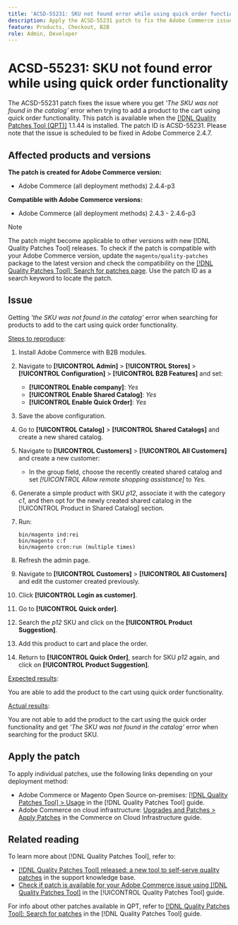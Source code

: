 ```yaml
---
title: 'ACSD-55231: SKU not found error while using quick order functionality'
description: Apply the ACSD-55231 patch to fix the Adobe Commerce issue where you get *'The SKU was not found in the catalog'* error when trying to add a product to the cart using quick order functionality.
feature: Products, Checkout, B2B
role: Admin, Developer
---
```

# ACSD-55231: SKU not found error while using quick order functionality

The ACSD-55231 patch fixes the issue where you get *'The SKU was not found in the catalog'* error when trying to add a product to the cart using quick order functionality. This patch is available when the [[!DNL Quality Patches Tool (QPT)]](https://experienceleague.adobe.com/en/docs/commerce-knowledge-base/kb/announcements/commerce-announcements/magento-quality-patches-released-new-tool-to-self-serve-quality-patches) 1.1.44 is installed. The patch ID is ACSD-55231. Please note that the issue is scheduled to be fixed in Adobe Commerce 2.4.7.

## Affected products and versions

**The patch is created for Adobe Commerce version:**

* Adobe Commerce (all deployment methods) 2.4.4-p3

**Compatible with Adobe Commerce versions:**

* Adobe Commerce (all deployment methods) 2.4.3 - 2.4.6-p3

>[!NOTE]
>
>The patch might become applicable to other versions with new [!DNL Quality Patches Tool] releases. To check if the patch is compatible with your Adobe Commerce version, update the `magento/quality-patches` package to the latest version and check the compatibility on the [[!DNL Quality Patches Tool]: Search for patches page](https://experienceleague.adobe.com/tools/commerce-quality-patches/index.html). Use the patch ID as a search keyword to locate the patch.

## Issue

Getting *'the SKU was not found in the catalog'* error when searching for products to add to the cart using quick order functionality. 

<u>Steps to reproduce</u>:

1. Install Adobe Commerce with B2B modules.
1. Navigate to **[!UICONTROL Admin]** > **[!UICONTROL Stores]** > **[!UICONTROL Configuration]** > **[!UICONTROL B2B Features]** and set:
    * **[!UICONTROL Enable company]**: *Yes*
    * **[!UICONTROL Enable Shared Catalog]**: *Yes*
    * **[!UICONTROL Enable Quick Order]**: *Yes*
1. Save the above configuration.
1. Go to **[!UICONTROL Catalog]** > **[!UICONTROL Shared Catalogs]** and create a new shared catalog.
1. Navigate to **[!UICONTROL Customers]** > **[!UICONTROL All Customers]** and create a new customer:
    * In the group field, choose the recently created shared catalog and set *[!UICONTROL Allow remote shopping assistance]* to *Yes*.
1. Generate a simple product with SKU *p12*, associate it with the category *c1*, and then opt for the newly created shared catalog in the [!UICONTROL Product in Shared Catalog] section.
1. Run:

    ```
    bin/magento ind:rei 
    bin/magento c:f 
    bin/magento cron:run (multiple times)
    ```

1. Refresh the admin page.
1. Navigate to **[!UICONTROL Customers]** > **[!UICONTROL All Customers]** and edit the customer created previously.
1. Click **[!UICONTROL Login as customer]**.
1. Go to **[!UICONTROL Quick order]**.
1. Search the *p12* SKU and click on the **[!UICONTROL Product Suggestion]**.
1. Add this product to cart and place the order.
1. Return to **[!UICONTROL Quick Order]**, search for SKU *p12* again, and click on **[!UICONTROL Product Suggestion]**.

<u>Expected results</u>:

You are able to add the product to the cart using quick order functionality.

<u>Actual results</u>:

You are not able to add the product to the cart using the quick order functionality and get *'The SKU was not found in the catalog'* error when searching for the product SKU.

## Apply the patch

To apply individual patches, use the following links depending on your deployment method:

* Adobe Commerce or Magento Open Source on-premises: [[!DNL Quality Patches Tool] > Usage](https://experienceleague.adobe.com/docs/commerce-operations/tools/quality-patches-tool/usage.html) in the [!DNL Quality Patches Tool] guide.
* Adobe Commerce on cloud infrastructure: [Upgrades and Patches > Apply Patches](https://experienceleague.adobe.com/docs/commerce-cloud-service/user-guide/develop/upgrade/apply-patches.html) in the Commerce on Cloud Infrastructure guide.

## Related reading

To learn more about [!DNL Quality Patches Tool], refer to:

* [[!DNL Quality Patches Tool] released: a new tool to self-serve quality patches](https://experienceleague.adobe.com/en/docs/commerce-knowledge-base/kb/announcements/commerce-announcements/magento-quality-patches-released-new-tool-to-self-serve-quality-patches) in the support knowledge base.
* [Check if patch is available for your Adobe Commerce issue using [!DNL Quality Patches Tool]](/help/tools/quality-patches-tool/patches-available-in-qpt/check-patch-for-magento-issue-with-magento-quality-patches.md) in the [!UICONTROL Quality Patches Tool] guide.


For info about other patches available in QPT, refer to [[!DNL Quality Patches Tool]: Search for patches](https://experienceleague.adobe.com/tools/commerce-quality-patches/index.html) in the [!DNL Quality Patches Tool] guide.
